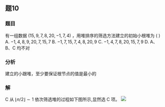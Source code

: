 ## 题10
### 题目
有一组数据 $( {{15},9,7,8,{20}, - 1,7,4})$ ，用堆排序的筛选方法建立的初始小根堆为 ( )
A. $- 1,4,8,9,{20},7,{15},7$ 
B. $- 1,7,{15},7,4,8,{20},9$
C. $- 1,4,7,8,{20},{15},7,9$ 
D. A、B、C 均不对
### 分析
建立的小跟堆，至少要保证根节点的值是最小的
### 解
C
从 $\lfloor n/2\rfloor  \sim  1$ 依次筛选堆的过程如下图所示,显然选 C 项。
![](https://img.hwenyi.tech/202410010132101.webp)
